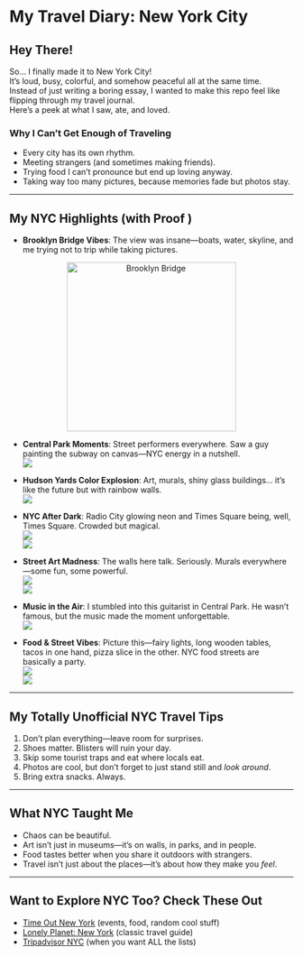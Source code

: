 # My Travel Diary: New York City 

## Hey There!  
So… I finally made it to New York City!  
It’s loud, busy, colorful, and somehow peaceful all at the same time.  
Instead of just writing a boring essay, I wanted to make this repo feel like flipping through my travel journal.  
Here’s a peek at what I saw, ate, and loved.  

### Why I Can’t Get Enough of Traveling  
- Every city has its own rhythm.  
- Meeting strangers (and sometimes making friends).  
- Trying food I can’t pronounce but end up loving anyway.  
- Taking way too many pictures, because memories fade but photos stay.  

---

## My NYC Highlights (with Proof )  

- **Brooklyn Bridge Vibes**: The view was insane—boats, water, skyline, and me trying not to trip while taking pictures.  
<p align="center">
  <img src="images/BrooklynBridge.jpeg" alt="Brooklyn Bridge" width="300"/>
</p>

- **Central Park Moments**: Street performers everywhere. Saw a guy painting the subway on canvas—NYC energy in a nutshell.  
![](images/CentralPark_NYC.jpeg)  

- **Hudson Yards Color Explosion**: Art, murals, shiny glass buildings… it’s like the future but with rainbow walls.  
![](images/HudsonRiver.jpeg)  

- **NYC After Dark**: Radio City glowing neon and Times Square being, well, Times Square. Crowded but magical.  
![](images/NightAtNYC.jpeg)  
![](images/TimesSquare.jpeg)  

- **Street Art Madness**: The walls here talk. Seriously. Murals everywhere—some fun, some powerful.  
![](images/StreetArt.jpeg)  
![](images/StreetArt2.jpeg)  

- **Music in the Air**: I stumbled into this guitarist in Central Park. He wasn’t famous, but the music made the moment unforgettable.  
![](images/StreetMusic.jpeg)  

- **Food & Street Vibes**: Picture this—fairy lights, long wooden tables, tacos in one hand, pizza slice in the other. NYC food streets are basically a party.  
![](images/TravelAndFood.jpeg)  
![](images/TravelandFood2.jpeg)  

---

## My Totally Unofficial NYC Travel Tips 
1. Don’t plan everything—leave room for surprises.  
2. Shoes matter. Blisters will ruin your day.  
3. Skip some tourist traps and eat where locals eat.  
4. Photos are cool, but don’t forget to just stand still and *look around*.  
5. Bring extra snacks. Always.  

---

## What NYC Taught Me  
- Chaos can be beautiful.  
- Art isn’t just in museums—it’s on walls, in parks, and in people.  
- Food tastes better when you share it outdoors with strangers.  
- Travel isn’t just about the places—it’s about how they make you *feel*.  

---

## Want to Explore NYC Too? Check These Out  
- [Time Out New York](https://www.timeout.com/newyork) (events, food, random cool stuff)  
- [Lonely Planet: New York](https://www.lonelyplanet.com/usa/new-york-city) (classic travel guide)  
- [Tripadvisor NYC](https://www.tripadvisor.com/Attractions-g60763-Activities-New_York_City_New_York.html) (when you want ALL the lists)  
